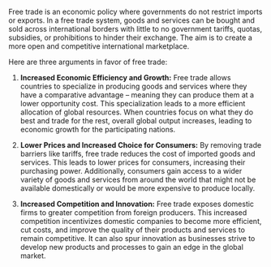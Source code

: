 Free trade is an economic policy where governments do not restrict imports or exports. In a free trade system, goods and services can be bought and sold across international borders with little to no government tariffs, quotas, subsidies, or prohibitions to hinder their exchange. The aim is to create a more open and competitive international marketplace.

Here are three arguments in favor of free trade:

1.  **Increased Economic Efficiency and Growth:** Free trade allows countries to specialize in producing goods and services where they have a comparative advantage – meaning they can produce them at a lower opportunity cost. This specialization leads to a more efficient allocation of global resources. When countries focus on what they do best and trade for the rest, overall global output increases, leading to economic growth for the participating nations.

2.  **Lower Prices and Increased Choice for Consumers:** By removing trade barriers like tariffs, free trade reduces the cost of imported goods and services. This leads to lower prices for consumers, increasing their purchasing power. Additionally, consumers gain access to a wider variety of goods and services from around the world that might not be available domestically or would be more expensive to produce locally.

3.  **Increased Competition and Innovation:** Free trade exposes domestic firms to greater competition from foreign producers. This increased competition incentivizes domestic companies to become more efficient, cut costs, and improve the quality of their products and services to remain competitive. It can also spur innovation as businesses strive to develop new products and processes to gain an edge in the global market.